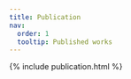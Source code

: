 ```yaml
---
title: Publication
nav:
  order: 1
  tooltip: Published works
---
```




{% include publication.html %}

